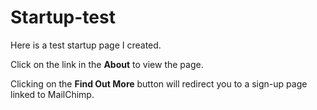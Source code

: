 # Startup-test

Here is a test startup page I created.

Click on the link in the **About** to view the page.

Clicking on the __Find Out More__ button will redirect you to a sign-up page linked to MailChimp.
